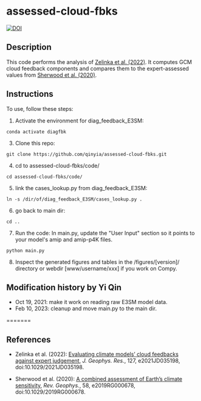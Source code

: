# assessed-cloud-fbks

[![DOI](https://zenodo.org/badge/353136800.svg)](https://zenodo.org/badge/latestdoi/353136800)

## Description
This code performs the analysis of [Zelinka et al. (2022)](https://agupubs.onlinelibrary.wiley.com/doi/full/10.1029/2021JD035198). It computes GCM cloud feedback components and compares them to the expert-assessed values from [Sherwood et al. (2020)](https://agupubs.onlinelibrary.wiley.com/doi/full/10.1029/2019RG000678). 

## Instructions
To use, follow these steps:

1. Activate the environment for diag_feedback_E3SM:
```
conda activate diagfbk
```
3. Clone this repo:
```
git clone https://github.com/qinyia/assessed-cloud-fbks.git
```
4. cd to assessed-cloud-fbks/code/
```
cd assessed-cloud-fbks/code/
```

5. link the cases_lookup.py from diag_feedback_E3SM:
```
ln -s /dir/of/diag_feedback_E3SM/cases_lookup.py .
```

6. go back to main dir: 
```
cd ..
```

7. Run the code: In main.py, update the "User Input" section so it points to your model's amip and amip-p4K files.
```
python main.py
```

8. Inspect the generated figures and tables in the /figures/[version]/ directory or webdir [www/username/xxx] if you work on Compy.


## Modification history by Yi Qin
- Oct 19, 2021: make it work on reading raw E3SM model data.
- Feb 10, 2023: cleanup and move main.py to the main dir.

=======

## References
- Zelinka et al. (2022): [Evaluating climate models’ cloud feedbacks against expert judgement](https://agupubs.onlinelibrary.wiley.com/doi/full/10.1029/2021JD035198), <em>J. Geophys. Res.</em>, 127, e2021JD035198, doi:10.1029/2021JD035198.

- Sherwood et al. (2020): [A combined assessment of Earth’s climate sensitivity](https://agupubs.onlinelibrary.wiley.com/doi/abs/10.1029/2019RG000678), <em>Rev. Geophys.</em>, 58, e2019RG000678, doi:10.1029/2019RG000678.
